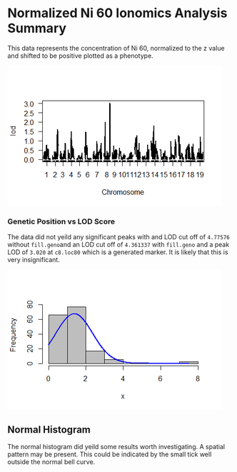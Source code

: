 # Normalized Ni 60 Ionomics Analysis Summary


This data represents the concentration of Ni 60, normalized to the z value and shifted to be positive plotted as a phenotype. 


![genetic positoin vs LOD Score](https://github.com/Kovacs-Lab/Aim-3/blob/master/QTL_mapping/docs/images/NNi60/Male/Genetic_Position_vs_LOD_Score.png "genetic position vs LOD Score")

### Genetic Position vs LOD Score

The data did not yeild any significant peaks with and LOD cut off of `4.77576` without `fill.geno`and an LOD cut off of `4.361337` with `fill.geno` and a peak LOD of  `3.020` at  `c8.loc80` which is a generated marker. It is likely that this is very insignificant.


![Normal Histogram](https://github.com/Kovacs-Lab/Aim-3/blob/master/QTL_mapping/docs/images/NNi60/Male/Normal%20Histogram.png "Normal Histogram")

## Normal Histogram

The normal histogram did yeild some results worth investigating. A spatial pattern may be present. This could be indicated by the small tick well outside the normal bell curve. 
